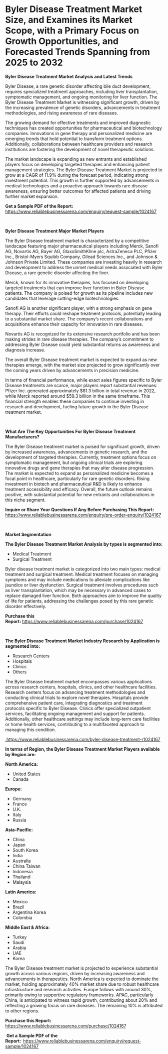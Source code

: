 <p><h1>Byler Disease Treatment Market Size, and Examines its Market Scope, with a Primary Focus on Growth Opportunities, and Forecasted Trends Spanning from 2025 to 2032</h1></p><p><strong>Byler Disease Treatment Market Analysis and Latest Trends</strong></p>
<p><p>Byler Disease, a rare genetic disorder affecting bile duct development, requires specialized treatment approaches, including liver transplantation, symptomatic management, and ongoing monitoring for liver function. The Byler Disease Treatment Market is witnessing significant growth, driven by the increasing prevalence of genetic disorders, advancements in treatment methodologies, and rising awareness of rare diseases.</p><p>The growing demand for effective treatments and improved diagnostic techniques has created opportunities for pharmaceutical and biotechnology companies. Innovations in gene therapy and personalized medicine are emerging trends that hold potential to transform treatment options. Additionally, collaborations between healthcare providers and research institutions are fostering the development of novel therapeutic solutions.</p><p>The market landscape is expanding as new entrants and established players focus on developing targeted therapies and enhancing patient management strategies. The Byler Disease Treatment Market is projected to grow at a CAGR of 11.9% during the forecast period, indicating strong investment potential. This growth is further supported by advancements in medical technologies and a proactive approach towards rare disease awareness, ensuring better outcomes for affected patients and driving further market expansion.</p></p>
<p><strong>Get a Sample PDF of the Report:&nbsp;</strong> <a href="https://www.reliablebusinessarena.com/enquiry/request-sample/1024167?utm_campaign=3063&utm_medium=2&utm_source=Github&utm_content=ia&utm_term=17042025&utm_id=byler-disease-treatment">https://www.reliablebusinessarena.com/enquiry/request-sample/1024167</a></p>
<p>&nbsp;</p>
<p><strong>Byler Disease Treatment Major Market Players</strong></p>
<p><p>The Byler Disease treatment market is characterized by a competitive landscape featuring major pharmaceutical players including Merck, Sanofi AG, Novartis AG, Bayer AG, GlaxoSmithKline plc, AstraZeneca PLC, Pfizer Inc., Bristol-Myers Squibb Company, Gilead Sciences Inc., and Johnson & Johnson Private Limited. These companies are investing heavily in research and development to address the unmet medical needs associated with Byler Disease, a rare genetic disorder affecting the liver.</p><p>Merck, known for its innovative therapies, has focused on developing targeted treatments that can improve liver function in Byler Disease patients. The company is poised for growth as its pipeline includes new candidates that leverage cutting-edge biotechnologies.</p><p>Sanofi AG is another significant player, with a strong emphasis on gene therapy. Their efforts could reshape treatment protocols, potentially leading to a substantial market share. The company’s recent collaborations and acquisitions enhance their capacity for innovation in rare diseases.</p><p>Novartis AG is recognized for its extensive research portfolio and has been making strides in rare disease therapies. The company’s commitment to addressing Byler Disease could yield substantial returns as awareness and diagnosis increase.</p><p>The overall Byler Disease treatment market is expected to expand as new therapies emerge, with the market size projected to grow significantly over the coming years driven by advancements in precision medicine.</p><p>In terms of financial performance, while exact sales figures specific to Byler Disease treatments are scarce, major players report substantial revenues: Pfizer Inc. generated approximately $81.3 billion in total revenue in 2022, while Merck reported around $59.3 billion in the same timeframe. This financial strength enables these companies to continue investing in research and development, fueling future growth in the Byler Disease treatment market.</p></p>
<p>&nbsp;</p>
<p><strong>What Are The Key Opportunities For Byler Disease Treatment Manufacturers?</strong></p>
<p><p>The Byler Disease treatment market is poised for significant growth, driven by increased awareness, advancements in genetic research, and the development of targeted therapies. Currently, treatment options focus on symptomatic management, but ongoing clinical trials are exploring innovative drugs and gene therapies that may alter disease progression. The market is expected to expand as personalized medicine becomes a focal point in healthcare, particularly for rare genetic disorders. Rising investment in biotech and pharmaceutical R&D is likely to enhance treatment accessibility and efficacy. Overall, the future outlook remains positive, with substantial potential for new entrants and collaborations in this niche segment.</p></p>
<p><strong>Inquire or Share Your Questions If Any Before Purchasing This Report:</strong> <a href="https://www.reliablebusinessarena.com/enquiry/pre-order-enquiry/1024167?utm_campaign=3063&utm_medium=2&utm_source=Github&utm_content=ia&utm_term=17042025&utm_id=byler-disease-treatment">https://www.reliablebusinessarena.com/enquiry/pre-order-enquiry/1024167</a></p>
<p>&nbsp;</p>
<p><strong>Market Segmentation</strong></p>
<p><strong>The Byler Disease Treatment Market Analysis by types is segmented into:</strong></p>
<p><ul><li>Medical Treatment</li><li>Surgical Treatment</li></ul></p>
<p><p>Byler disease treatment market is categorized into two main types: medical treatment and surgical treatment. Medical treatment focuses on managing symptoms and may include medications to alleviate complications like jaundice or liver dysfunction. Surgical treatment involves procedures such as liver transplantation, which may be necessary in advanced cases to replace damaged liver function. Both approaches aim to improve the quality of life for patients, addressing the challenges posed by this rare genetic disorder effectively.</p></p>
<p><strong>Purchase this Report:&nbsp;</strong><a href="https://www.reliablebusinessarena.com/purchase/1024167?utm_campaign=3063&utm_medium=2&utm_source=Github&utm_content=ia&utm_term=17042025&utm_id=byler-disease-treatment">https://www.reliablebusinessarena.com/purchase/1024167</a></p>
<p>&nbsp;</p>
<p><strong>The Byler Disease Treatment Market Industry Research by Application is segmented into:</strong></p>
<p><ul><li>Research Centers</li><li>Hospitals</li><li>Clinics</li><li>Others</li></ul></p>
<p><p>The Byler Disease treatment market encompasses various applications across research centers, hospitals, clinics, and other healthcare facilities. Research centers focus on advancing treatment methodologies and conducting clinical trials to explore novel therapies. Hospitals provide comprehensive patient care, integrating diagnostics and treatment protocols specific to Byler Disease. Clinics offer specialized outpatient services, facilitating ongoing management and support for patients. Additionally, other healthcare settings may include long-term care facilities or home health services, contributing to a multifaceted approach to managing this condition.</p></p>
<p><a href="https://www.reliablebusinessarena.com/byler-disease-treatment-r1024167?utm_campaign=3063&utm_medium=2&utm_source=Github&utm_content=ia&utm_term=17042025&utm_id=byler-disease-treatment">&nbsp;https://www.reliablebusinessarena.com/byler-disease-treatment-r1024167</a></p>
<p><strong>In terms of Region, the Byler Disease Treatment Market Players available by Region are:</strong></p>
<p>
    <p> <strong> North America: </strong>
        <ul>
            <li>United States</li>
            <li>Canada</li>
        </ul>
        </p> 
    <p> <strong> Europe: </strong>
        <ul>
            <li>Germany</li>
            <li>France</li>
            <li>U.K.</li>
            <li>Italy</li>
            <li>Russia</li>
        </ul>
        </p> 
    <p> <strong> Asia-Pacific: </strong>
        <ul>
            <li>China</li>
            <li>Japan</li>
            <li>South Korea</li>
            <li>India</li>
            <li>Australia</li>
            <li>China Taiwan</li>
            <li>Indonesia</li>
            <li>Thailand</li>
            <li>Malaysia</li>
        </ul>
        </p> 
    <p> <strong> Latin America: </strong>
        <ul>
            <li>Mexico</li>
            <li>Brazil</li>
            <li>Argentina Korea</li>
            <li>Colombia</li>
        </ul>
        </p> 
    <p> <strong> Middle East & Africa: </strong>
        <ul>
            <li>Turkey</li>
            <li>Saudi</li>
            <li>Arabia</li>
            <li>UAE</li>
            <li>Korea</li>
        </ul>
    </p>
    </p>
<p><p>The Byler Disease treatment market is projected to experience substantial growth across various regions, driven by increasing awareness and advancements in therapeutics. North America is expected to dominate the market, holding approximately 40% market share due to robust healthcare infrastructure and research activities. Europe follows with around 30%, primarily owing to supportive regulatory frameworks. APAC, particularly China, is anticipated to witness rapid growth, contributing about 20% and reflecting a growing focus on rare diseases. The remaining 10% is attributed to other regions.</p></p>
<p><strong>Purchase this Report: </strong><a href="https://www.reliablebusinessarena.com/purchase/1024167?utm_campaign=3063&utm_medium=2&utm_source=Github&utm_content=ia&utm_term=17042025&utm_id=byler-disease-treatment">https://www.reliablebusinessarena.com/purchase/1024167</a></p>
<p>&nbsp;<strong>Get a Sample PDF of the Report:&nbsp;&nbsp;</strong><a href="https://www.reliablebusinessarena.com/enquiry/request-sample/1024167?utm_campaign=3063&utm_medium=2&utm_source=Github&utm_content=ia&utm_term=17042025&utm_id=byler-disease-treatment">https://www.reliablebusinessarena.com/enquiry/request-sample/1024167</a></p>
<p><strong></strong></p>
<p><p></p><p></p><p></p></p>